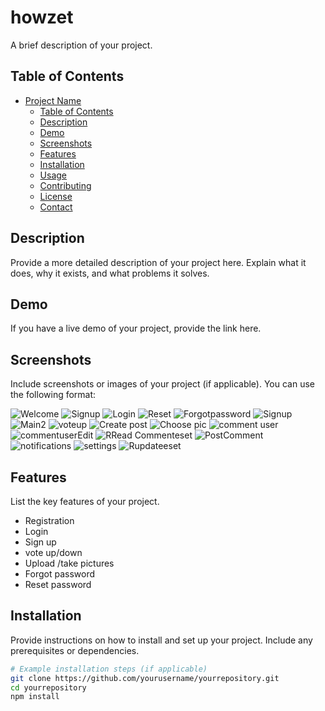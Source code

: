 # howzet
A brief description of your project.

## Table of Contents

- [Project Name](#project-name)
  - [Table of Contents](#table-of-contents)
  - [Description](#description)
  - [Demo](#demo)
  - [Screenshots](#screenshots)
  - [Features](#features)
  - [Installation](#installation)
  - [Usage](#usage)
  - [Contributing](#contributing)
  - [License](#license)
  - [Contact](#contact)

## Description

Provide a more detailed description of your project here. Explain what it does, why it exists, and what problems it solves.

## Demo

If you have a live demo of your project, provide the link here.

## Screenshots

Include screenshots or images of your project (if applicable). You can use the following format:

![Welcome](/Welcome.png)
![Signup](/Signup.png)
![Login](/Login.png)
![Reset](/Reset.png)
![Forgotpassword](/Forgotpssword.png)
![Signup](/Main.png)
![Main2](/Mainmain.png)
![voteup](/voteup.png)
![Create post](/Createpost.png)
![Choose pic](/Choosepic.png)
![comment user](/commentuser.png)
![commentuserEdit](/commentuserEdit.png)
![RRead Commenteset](/ReadComment.png)
![PostComment](/PostComment.png)
![notifications](/notifications.png)
![settings](/settings.png)
![Rupdateeset](/update.png)

## Features

List the key features of your project.

- Registration
- Login 
- Sign up
- vote up/down
- Upload /take pictures
- Forgot password
- Reset password
  

## Installation

Provide instructions on how to install and set up your project. Include any prerequisites or dependencies.

```bash
# Example installation steps (if applicable)
git clone https://github.com/yourusername/yourrepository.git
cd yourrepository
npm install
